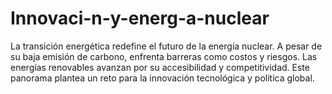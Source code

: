 # Innovaci-n-y-energ-a-nuclear
La transición energética redefine el futuro de la energía nuclear. A pesar de su baja emisión de carbono, enfrenta barreras como costos y riesgos. Las energías renovables avanzan por su accesibilidad y competitividad. Este panorama plantea un reto para la innovación tecnológica y política global.
